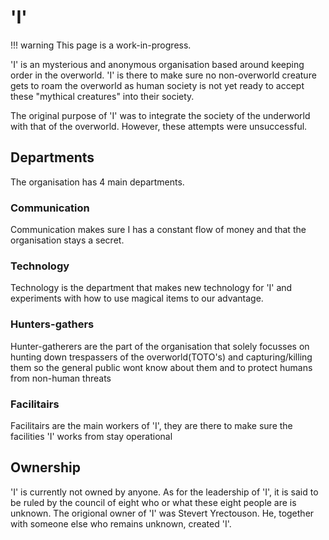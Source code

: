 # 'I'

!!! warning
    This page is a work-in-progress.

'I' is an mysterious and anonymous organisation based around keeping order in the overworld. 'I' is there to make sure no non-overworld creature gets to roam the overworld as human society is not yet ready to accept these "mythical creatures" into their society.

The original purpose of 'I' was to integrate the society of the underworld with that of the overworld. However, these attempts were unsuccessful.

## Departments
The organisation has 4 main departments.

### Communication
Communication makes sure I has a constant flow of money and that the organisation stays a secret.

### Technology
Technology is the department that makes new  technology for 'I' and experiments with how to use magical items to our advantage.

### Hunters-gathers
Hunter-gatherers are the part of the organisation that solely focusses on hunting down trespassers of the overworld(TOTO's) and capturing/killing them so the general public wont know about them and to protect humans from non-human threats

### Facilitairs
Facilitairs are the main workers of 'I', they are there to make sure the facilities 'I' works from stay operational

## Ownership
'I' is currently not owned by anyone. As for the leadership of 'I', it is said to be ruled by the council of eight who or what these eight people are is unknown.
The origional owner of 'I' was Stevert Yrectouson. He, together with someone else who remains unknown, created 'I'.

